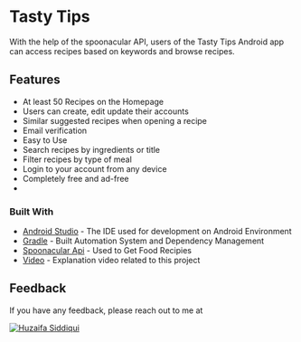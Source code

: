 
# Tasty Tips

With the help of the spoonacular API, users of the Tasty Tips Android app can access recipes based on keywords and browse recipes.

## Features

- At least 50 Recipes on the Homepage
- Users can create, edit update their accounts
- Similar suggested recipes when opening a recipe
- Email verification
- Easy to Use
- Search recipes by ingredients or title
- Filter recipes by type of meal
- Login to your account from any device
- Completely free and ad-free
- 
    
### Built With
* [Android Studio](https://developer.android.com/studio/index.html) - The IDE used for development on Android Environment
* [Gradle](https://gradle.org/) - Built Automation System and Dependency Management
* [Spoonacular Api](https://spoonacular.com/) - Used to Get Food Recipies
* [Video](https://youtu.be/cqViyv67les) - Explanation video related to this project 
## Feedback

If you have any feedback, please reach out to me at <p align="left"> <a href="mailto:huzaifajaved474@gmail.com" target="blank"><img src="https://img.shields.io/badge/huzaifajaved474-8B89CC?style=for-the-badge&logo=protonmail&logoColor=white" alt="Huzaifa Siddiqui" /></a> </p>
